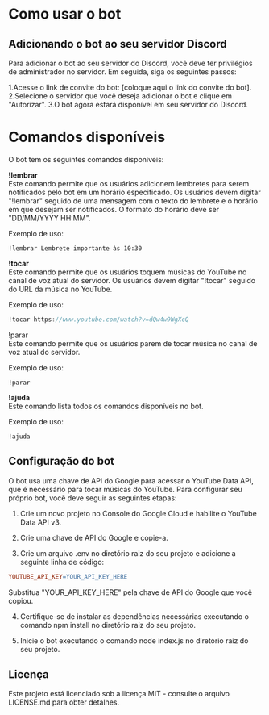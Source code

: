# Como usar o bot
## Adicionando o bot ao seu servidor Discord
Para adicionar o bot ao seu servidor do Discord, você deve ter privilégios de administrador no servidor. Em seguida, siga os seguintes passos:

1.Acesse o link de convite do bot: [coloque aqui o link do convite do bot].
2.Selecione o servidor que você deseja adicionar o bot e clique em "Autorizar".
3.O bot agora estará disponível em seu servidor do Discord.

# Comandos disponíveis
O bot tem os seguintes comandos disponíveis:

<b>!lembrar</b>
<br>
Este comando permite que os usuários adicionem lembretes para serem notificados pelo bot em um horário especificado. Os usuários devem digitar "!lembrar" seguido de uma mensagem com o texto do lembrete e o horário em que desejam ser notificados. O formato do horário deve ser "DD/MM/YYYY HH:MM".

Exemplo de uso:

```console
!lembrar Lembrete importante às 10:30
```

<b>!tocar</b>
<br>
Este comando permite que os usuários toquem músicas do YouTube no canal de voz atual do servidor. Os usuários devem digitar "!tocar" seguido do URL da música no YouTube. 


Exemplo de uso:

```javascript
!tocar https://www.youtube.com/watch?v=dQw4w9WgXcQ
```
</b>!parar</b>
<br>
Este comando permite que os usuários parem de tocar música no canal de voz atual do servidor.

Exemplo de uso:

```console
!parar
```

<b>!ajuda</b>
<br>
Este comando lista todos os comandos disponíveis no bot.

Exemplo de uso:

```console
!ajuda
```

## Configuração do bot
O bot usa uma chave de API do Google para acessar o YouTube Data API, que é necessário para tocar músicas do YouTube. Para configurar seu próprio bot, você deve seguir as seguintes etapas:

1. Crie um novo projeto no Console do Google Cloud e habilite o YouTube Data API v3.

2. Crie uma chave de API do Google e copie-a.

3. Crie um arquivo .env no diretório raiz do seu projeto e adicione a seguinte linha de código:

```makefile
YOUTUBE_API_KEY=YOUR_API_KEY_HERE
```
Substitua "YOUR_API_KEY_HERE" pela chave de API do Google que você copiou.

4. Certifique-se de instalar as dependências necessárias executando o comando npm install no diretório raiz do seu projeto.

5. Inicie o bot executando o comando node index.js no diretório raiz do seu projeto.

## Licença
Este projeto está licenciado sob a licença MIT - consulte o arquivo LICENSE.md para obter detalhes.